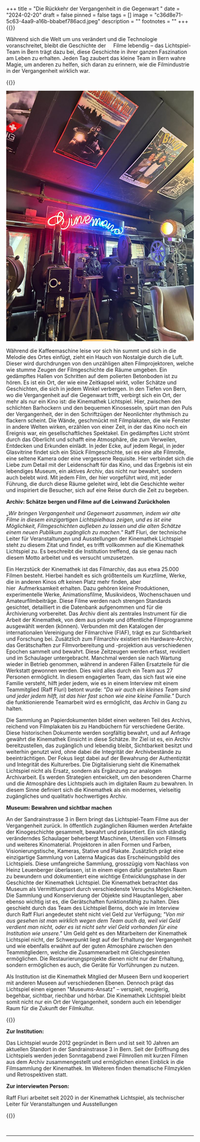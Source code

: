 +++
title = "Die Rückkehr der Vergangenheit in die Gegenwart "
date = "2024-02-20"
draft = false
pinned = false
tags = []
image = "c36d8e71-5c63-4aa9-a16b-bbabef786acd.jpeg"
description = ""
footnotes = ""
+++
{{<lead>}}

Während sich die Welt um uns verändert und die Technologie voranschreitet, bleibt die Geschichte der     Filme lebendig – das Lichtspiel-Team in Bern trägt dazu bei, diese Geschichte in ihrer ganzen Faszination am Leben zu erhalten. Jeden Tag zaubert das kleine Team in Bern wahre Magie, um anderen zu helfen, sich daran zu erinnern, wie die Filmindustrie in der Vergangenheit wirklich war. 

{{</lead>}}

![Kinemathek Bern Lichtspiel, an der Sandrainstrasse 3 in Bern (Fotografie von Yuna Andres und Sofiia Bublyk, Stand: 20.12.2023)](c36d8e71-5c63-4aa9-a16b-bbabef786acd.jpeg)

Während die Kaffeemaschine leise vor sich hin summt und sich in die Melodie des Ortes einfügt, zieht ein Hauch von Nostalgie durch die Luft. Dieser wird durchdrungen von den unzähligen alten Filmprojektoren, welche wie stumme Zeugen der Filmgeschichte die Räume umgeben. Ein gedämpftes Hallen von Schritten auf dem polierten Betonboden ist zu hören. Es ist ein Ort, der wie eine Zeitkapsel wirkt, voller Schätze und Geschichten, die sich in jedem Winkel verbergen. In den Tiefen von Bern, wo die Vergangenheit auf die Gegenwart trifft, verbirgt sich ein Ort, der mehr als nur ein Kino ist: die Kinemathek Lichtspiel. Hier, zwischen den schlichten Barhockern und den bequemen Kinosesseln, spürt man den Puls der Vergangenheit, der in den Schriftzügen der Neonlichter rhythmisch zu flackern scheint. Die Wände, geschmückt mit Filmplakaten, die wie Fenster in andere Welten wirken, erzählen von einer Zeit, in der das Kino noch ein Ereignis war, ein gesellschaftliches Spektakel. Ein gedämpftes Licht strömt durch das Oberlicht und schafft eine Atmosphäre, die zum Verweilen, Entdecken und Erkunden einlädt. In jeder Ecke, auf jedem Regal, in jeder Glasvitrine findet sich ein Stück Filmgeschichte, sei es eine alte Filmrolle, eine seltene Kamera oder eine vergessene Requisite. Hier verbindet sich die Liebe zum Detail mit der Leidenschaft für das Kino, und das Ergebnis ist ein lebendiges Museum, ein aktives Archiv, das nicht nur bewahrt, sondern auch belebt wird. Mit jedem Film, der hier vorgeführt wird, mit jeder Führung, die durch diese Räume geleitet wird, lebt die Geschichte weiter und inspiriert die Besucher, sich auf eine Reise durch die Zeit zu begeben.

**Archiv: Schätze bergen und Filme auf die Leinwand Zurückholen**

„*Wir bringen Vergangenheit und Gegenwart zusammen, indem wir alte Filme in diesem einzigartigen Lichtspielhaus zeigen, und es ist eine Möglichkeit, Filmgeschichten aufleben zu lassen und die alten Schätze einem neuen Publikum zugänglich zu machen*.“ Raff Fluri, der technische Leiter für Veranstaltungen und Ausstellungen der Kinemathek Lichtspiel steht zu diesem Zitat und findet, es trifft vollkommen auf die Kinemathek Lichtspiel zu. Es beschreibt die Institution treffend, da sie genau nach diesem Motto arbeitet und es versucht umzusetzen.

Ein Herzstück der Kinemathek ist das Filmarchiv, das aus etwa 25.000 Filmen besteht. Hierbei handelt es sich größtenteils um Kurzfilme, Werke, die in anderen Kinos oft keinen Platz mehr finden, aber hier  Aufmerksamkeit erhalten. Dazu gehören kleine Produktionen, experimentelle Werke, Animationsfilme, Musikvideos, Wochenschauen und Amateurfilmbeiträge. Diese Filme werden nach strengen Standards gesichtet, detailliert in die Datenbank aufgenommen und für die Archivierung vorbereitet. Das Archiv dient als zentrales Instrument für die Arbeit der Kinemathek, von dem aus private und öffentliche Filmprogramme ausgewählt werden (können). Verbunden mit den Katalogen der internationalen Vereinigung der Filmarchive (FIAF), trägt es zur Sichtbarkeit und Forschung bei. Zusätzlich zum Filmarchiv existiert ein Hardware-Archiv, das Gerätschaften zur Filmvorbereitung und -projektion aus verschiedenen Epochen sammelt und bewahrt. Diese Zeitzeugen werden erfasst, revidiert und im Schaulager untergebracht. Manchmal werden sie nach Wartung wieder in Betrieb genommen, während in anderen Fällen Ersatzteile für die Werkstatt gewonnen werden. Dies wird alles durch ein Team aus 27 Personen ermöglicht. In diesem engagierten Team, das sich fast wie eine Familie versteht, hilft jeder jedem, wie es in einem Interview mit einem Teammitglied (Raff Fluri) betont wurde: *"Da wir auch ein kleines Team sind und jeder jedem hilft, ist das hier fast schon wie eine kleine Familie."* Durch die funktionierende Teamarbeit wird es ermöglicht, das Archiv in Gang zu halten. 

Die Sammlung an Papierdokumenten bildet einen weiteren Teil des Archivs, reichend von Filmplakaten bis zu Handbüchern für verschiedene Geräte. Diese historischen Dokumente werden sorgfältig bewahrt, und auf Anfrage gewährt die Kinemathek Einsicht in diese Schätze. Ihr Ziel ist es, ein Archiv bereitzustellen, das zugänglich und lebendig bleibt, Sichtbarkeit besitzt und weiterhin genutzt wird, ohne dabei die Integrität der Archivbestände zu beeinträchtigen. Der Fokus liegt dabei auf der Bewahrung der Authentizität und Integrität des Kulturerbes. Die Digitalisierung sieht die Kinemathek Lichtspiel nicht als Ersatz, sondern als Ergänzung zur analogen Archivarbeit. Es werden Strategien entwickelt, um den besonderen Charme und die Atmosphäre des Lichtspiels auch im digitalen Raum zu bewahren. In diesem Sinne definiert sich die Kinemathek als ein modernes, vielseitig zugängliches und qualitativ hochwertiges Archiv.

**Museum: Bewahren und sichtbar machen** 

An der Sandrainstrasse 3 in Bern bringt das Lichtspiel-Team Filme aus der Vergangenheit zurück. In öffentlich zugänglichen Räumen werden Artefakte der Kinogeschichte gesammelt, bewahrt und präsentiert. Ein sich ständig veränderndes Schaulager beherbergt Maschinen, Utensilien von Filmsets und weiteres Kinomaterial. Projektoren in allen Formen und Farben, Visionierungstische, Kameras, Stative und Plakate. Zusätzlich prägt eine einzigartige Sammlung von Laterna Magicas das Erscheinungsbild des Lichtspiels. Diese umfangreiche Sammlung, grosszügig vom Nachlass von Heinz Leuenberger überlassen, ist in einem eigen dafür gestalteten Raum zu bewundern und dokumentiert eine wichtige Entwicklungsphase in der Geschichte der Kinemathek Lichtspiel. Die Kinemathek betrachtet das Museum als Vermittlungsort durch verschiedenste Versuchs Möglichkeiten. Die Sammlung und Konservierung der Objekte sind Hauptanliegen, aber ebenso wichtig ist es, die Gerätschaften funktionsfähig zu halten. Dies geschieht durch das Team des Lichtspiel Berns, doch wie im Interview durch Raff Fluri angedeutet steht nicht viel Geld zur Verfügung; *"Von mir aus gesehen ist man wirklich wegen dem Team auch da, weil viel Geld verdient man nicht, oder es ist nicht sehr viel Geld vorhanden für eine Institution wie unsere."* Um Geld geht es den Mitarbeitern der Kinemathek Lichtspiel nicht, der Schwerpunkt liegt auf der Erhaltung der Vergangenheit und wie ebenfalls erwähnt auf der guten Atmosphäre zwischen den Teammitgliedern, welche die Zusammenarbeit mit Gleichgesinnten ermöglichen. Die Restaurierungsprojekte dienen nicht nur der Erhaltung, sondern ermöglichen es auch, die Geräte für Vorführungen zu nutzen. 

Als Institution ist die Kinemathek Mitglied der Museen Bern und kooperiert mit anderen Museen auf verschiedenen Ebenen. Dennoch prägt das Lichtspiel einen eigenen "Museums-Ansatz" – verspielt, neugierig, begehbar, sichtbar, riechbar und hörbar. Die Kinemathek Lichtspiel bleibt somit nicht nur ein Ort der Vergangenheit, sondern auch ein lebendiger Raum für die Zukunft der Filmkultur.

{{<box>}}

**Zur Institution:**

Das Lichtspiel wurde 2012 gegründet in Bern und ist seit 10 Jahren am aktuellen Standort in der Sandrainstrasse 3 in Bern. Seit der Eröffnung des Lichtspiels werden jeden Sonntagabend zwei Filmrollen mit kurzen Filmen aus dem Archiv zusammengestellt und ermöglichen einen Einblick in die Filmsammlung der Kinemathek. Im Weiteren finden thematische Filmzyklen und Retrospektiven statt. 

**Zur interviewten Person:**

Raff Fluri arbeitet seit 2020 in der Kinemathek Lichtspiel, als technischer Leiter für Veranstaltungen und Ausstellungen

{{</box>}}

![]()

- - -

![]()